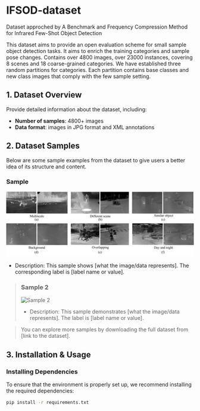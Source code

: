 # IFSOD-dataset
Dataset approched by A Benchmark and Frequency Compression Method for Infrared Few-Shot Object Detection

This dataset aims to provide an open evaluation scheme for small sample object detection tasks. It aims to enrich the training categories and sample pose changes. Contains over 4800 images, over 23000 instances, covering 8 scenes and 18 coarse-grained categories. We have established three random partitions for categories. Each partition contains base classes and new class images that comply with the few sample setting.


## 1. Dataset Overview

Provide detailed information about the dataset, including:
- **Number of samples**: 4800+ images
- **Data format**: images in JPG format and XML annotations

## 2. Dataset Samples

Below are some sample examples from the dataset to give users a better idea of its structure and content.

### Sample 
![Sample 1](images/visdata.png)
- Description: This sample shows [what the image/data represents]. The corresponding label is [label name or value].

> ### Sample 2
> ![Sample 2](images/sample_image2.png)
> - Description: This sample demonstrates [what the image/data represents]. The label is [label name or value].

> You can explore more samples by downloading the full dataset from [link to the dataset].

## 3. Installation & Usage

### Installing Dependencies

To ensure that the environment is properly set up, we recommend installing the required dependencies:

```bash
pip install -r requirements.txt
